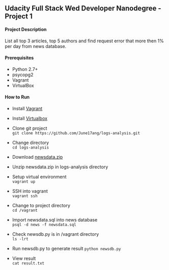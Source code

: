 ## Udacity Full Stack Wed Developer Nanodegree - Project 1
#### Project Description
List all top 3 articles, top 5 authors and find request error that more then 1% per day from news database.

#### Prerequisites
- Python 2.7+
- psycopg2
- Vagrant
- VirtualBox

#### How to Run
- Install <a href="https://www.vagrantup.com/downloads.html" tips="click redirect to installation page">Vagrant</a>

- Install <a href="https://www.virtualbox.org/wiki/Downloads" tips="click redirect to installation page">Virtualbox</a>

- Clone git project <br>
```git clone https://github.com/June17ang/logs-analysis.git```

- Change directory <br>
```cd logs-analysis```

- Download 
<a target="_blank" href="https://d17h27t6h515a5.cloudfront.net/topher/2016/August/57b5f748_newsdata/newsdata.zip">newsdata.zip</a>

- Unzip newsdata.zip in logs-analysis directory


- Setup virtual environment <br>
```vagrant up```

- SSH into vagrant <br>
```vagrant ssh```

- Change to project directory <br>
```cd /vagrant```

- Import newsdata.sql into news database <br>
```psql -d news -f newsdata.sql```

- Check newsdb.py is in /vagrant directory <br>
```ls -lrt```

- Run newsdb.py to generate result
```python newsdb.py```

- View result <br>
```cat result.txt```